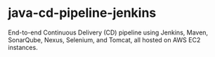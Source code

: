# java-cd-pipeline-jenkins
End-to-end Continuous Delivery (CD) pipeline using Jenkins, Maven, SonarQube, Nexus, Selenium, and Tomcat, all hosted on AWS EC2 instances.
